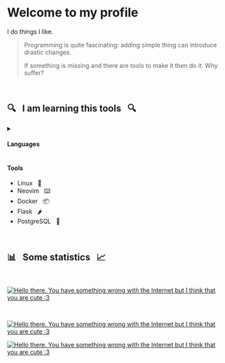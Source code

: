 # Welcome to my profile

I do things I like.

> Programming is quite fascinating:
> adding simple thing can introduce drastic changes.
>
> If something is missing and there are tools to make it then do it. Why suffer?

<br>

## 🔍 &nbsp; I am learning this tools &nbsp; 🔍

<!-- TODO: Change this list for more ?beautiful look? -->

<details>
  <summary><h4>Languages</h4></summary>

+ Python &nbsp; 🐍
+ Shell &nbsp; 🐚
+ C &nbsp; 🛠️
+ C++ &nbsp; ⚙️
+ OpenGL &nbsp; 🖥️
+ Rust &nbsp; 🦀
+ C# (Unity) &nbsp; 🎮
+ HTML &nbsp; 📖
+ CSS &nbsp; 🎨

</details>

#### Tools

+ Linux &nbsp; 🐧
+ Neovim &nbsp; ⌨️
+ Docker &nbsp; 📦
+ Flask &nbsp; 🌶️
+ PostgreSQL &nbsp; 🐘

<!-- + JavaScript &nbsp; 🔨 -->
<!-- + Kotlin &nbsp; ♨ -->

<br>

## 📊 &nbsp; Some statistics &nbsp; 📈

<div align="left">
<br>

  [![Hello there. You have something wrong with the Internet but I think that you are cute :3](https://github-readme-stats.vercel.app/api?username=Boiiterra&show_icons=true&include_all_commits=true&hide_border=true)](https://github.com/Boiiterra)

  <br>

  [![Hello there. You have something wrong with the Internet but I think that you are cute :3](https://www.codewars.com/users/Boiiterra/badges/small)](https://www.codewars.com/users/Boiiterra "I am on codewars")

  [![Hello there. You have something wrong with the Internet but I think that you are cute :3](https://komarev.com/ghpvc/?username=Boiiterra&style=for-the-badge&label=visitors+count&color=120e0e)](https://github.com/Boiiterra)

<!-- <details>
<summary><h4>Time spent coding.</h4></summary>

[![Hello there. You have something wrong with the Internet but I think that you are cute :3](https://github-readme-stats.vercel.app/api/wakatime?username=Boiiterra&hide_border=true&custom_title=Time%20spent%20coding%20with%20...%20since%20April%203%202022:)](https://github.com/Boiiterra)

</details> -->
</div>

